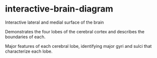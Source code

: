 # interactive-brain-diagram

Interactive  lateral and medial surface of the brain 

Demonstrates the four lobes of the cerebral cortex and describes the boundaries of each.

Major features of each cerebral lobe, identifying major gyri and sulci that characterize each lobe.    
